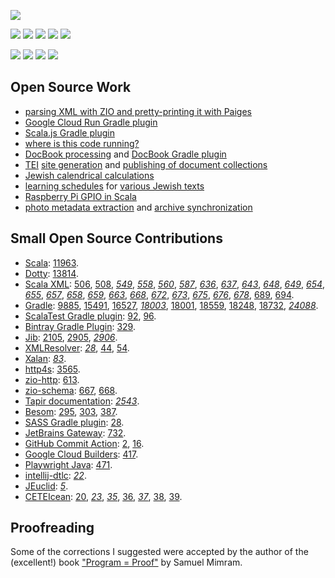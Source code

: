 [![](https://img.shields.io/badge/Bio-LinkedIn-informational?logo=LinkedIn&logoColor=blue)](https://www.linkedin.com/in/leoniddubinsky/)

[![](https://img.shields.io/badge/Code-Scala-critical?logo=Scala&logoColor=red)](https://www.scala-lang.org/)
[![](https://img.shields.io/badge/Framework-ZIO-important?logo=zio&logoColor=red)](https://www.scala-lang.org/)
[![](https://img.shields.io/badge/Build-Gradle-important?logo=Gradle)](https://gradle.org/)
[![](https://img.shields.io/badge/IDE-Intellij-important?logo=intellij-idea)](https://www.jetbrains.com/idea/)
[![](https://img.shields.io/badge/Code-Scala.js-important?logo=Scala&logoColor=red)](https://www.scala-js.org/)

[![](https://img.shields.io/badge/Deploy-Docker-informational?logo=Docker)](https://www.docker.com/)
[![](https://img.shields.io/badge/Cloud-GCP-informational?logo=google-cloud)](https://cloud.google.com/)
[![](https://img.shields.io/badge/OS-Linux-informational?logo=linux)](https://www.linux.org/)
[![](https://img.shields.io/badge/OS-Red_Hat-informational?logo=red-hat&logoColor=red)](https://getfedora.org/)

## Open Source Work ##

- [parsing XML with ZIO and pretty-printing it with Paiges](https://github.com/opentorah/opentorah/tree/master/core/src/main/scala/org/opentorah/xml)
- [Google Cloud Run Gradle plugin](https://github.com/dubinsky/cloud-run)
- [Scala.js Gradle plugin](https://github.com/dubinsky/scalajs-gradle)
- [where is this code running?](https://github.com/dubinsky/podval-run)
- [DocBook processing](https://github.com/opentorah/opentorah/tree/master/core/src/main/scala/org/opentorah/docbook)
  and [DocBook Gradle plugin](https://github.com/opentorah/opentorah/tree/master/docbook)
- [TEI](https://github.com/opentorah/opentorah/tree/master/core/src/main/scala/org/opentorah/tei)
  [site generation](https://github.com/opentorah/opentorah/tree/master/core/src/main/scala/org/opentorah/site) and
  [publishing of document collections](https://github.com/opentorah/opentorah/tree/master/collector)
- [Jewish calendrical calculations](https://github.com/opentorah/opentorah/tree/master/core/src/main/scala/org/opentorah/calendar)
- [learning schedules](https://github.com/opentorah/opentorah/tree/master/texts/src/main/scala/org/opentorah/schedule) for
  [various Jewish texts](https://github.com/opentorah/opentorah/tree/master/texts/src/main/scala/org/opentorah/texts)
- [Raspberry Pi GPIO in Scala](https://github.com/dubinsky/podval-iot)
- [photo metadata extraction](https://github.com/dubinsky/podval-imageio) and
  [archive synchronization](https://github.com/dubinsky/podval-photo-sync)

## Small Open Source Contributions ##

- [Scala](https://github.com/scala/bug/):
  [11963](https://github.com/scala/bug/issues/11963).
- [Dotty](https://github.com/lampepfl/dotty): [13814](https://github.com/lampepfl/dotty/issues/13814).
- [Scala XML](https://github.com/scala/scala-xml):
  [506](https://github.com/scala/scala-xml/issues/506),
  [508](https://github.com/scala/scala-xml/issues/508),
  _[549](https://github.com/scala/scala-xml/pull/549)_,
  _[558](https://github.com/scala/scala-xml/pull/558)_,
  _[560](https://github.com/scala/scala-xml/pull/560)_,
  _[587](https://github.com/scala/scala-xml/pull/587)_,
  _[636](https://github.com/scala/scala-xml/pull/636)_,
  _[637](https://github.com/scala/scala-xml/pull/637)_,
  _[643](https://github.com/scala/scala-xml/pull/643)_,
  _[648](https://github.com/scala/scala-xml/pull/648)_,
  _[649](https://github.com/scala/scala-xml/pull/649)_,
  _[654](https://github.com/scala/scala-xml/pull/654)_,
  _[655](https://github.com/scala/scala-xml/pull/655)_,
  _[657](https://github.com/scala/scala-xml/pull/657)_,
  _[658](https://github.com/scala/scala-xml/pull/658)_,
  _[659](https://github.com/scala/scala-xml/pull/659)_,
  _[663](https://github.com/scala/scala-xml/pull/663)_,
  _[668](https://github.com/scala/scala-xml/pull/668)_,
  _[672](https://github.com/scala/scala-xml/pull/672)_,
  _[673](https://github.com/scala/scala-xml/pull/673)_,
  _[675](https://github.com/scala/scala-xml/pull/675)_,
  _[676](https://github.com/scala/scala-xml/pull/676)_,
  _[678](https://github.com/scala/scala-xml/pull/678)_,
  [689](https://github.com/scala/scala-xml/issues/689),
  [694](https://github.com/scala/scala-xml/discussions/694).
- [Gradle](https://github.com/gradle/gradle):
  [9885](https://github.com/gradle/gradle/issues/9855),
  [15491](https://github.com/gradle/gradle/issues/15491#issuecomment-1003832976),
  [16527](https://github.com/gradle/gradle/issues/16527),
  _[18003](https://github.com/gradle/gradle/pull/18003)_,
  [18001](https://github.com/gradle/gradle/pull/18001#issuecomment-899107656),
  [18559](https://github.com/gradle/gradle/issues/18559),
  [18248](https://github.com/gradle/gradle/pull/18248#issuecomment-946284352),
  [18732](https://github.com/gradle/gradle/issues/18732),
  _[24088](https://github.com/gradle/gradle/pull/24088)_.
- [ScalaTest Gradle plugin](https://github.com/maiflai):
  [92](https://github.com/maiflai/gradle-scalatest/issues/92),
  [96](https://github.com/maiflai/gradle-scalatest/issues/96).
- [Bintray Gradle Plugin](https://github.com/bintray):
  [329](https://github.com/bintray/gradle-bintray-plugin/issues/329).
- [Jib](https://github.com/GoogleContainerTools/jib):
  [2105](https://github.com/GoogleContainerTools/jib/issues/2105),
  [2905](https://github.com/GoogleContainerTools/jib/issues/2905),
  _[2906](https://github.com/GoogleContainerTools/jib/pull/2906)_.
- [XMLResolver](https://github.com/ndw/xmlresolver):
  _[28](https://github.com/ndw/xmlresolver/pull/28)_,
  [44](https://github.com/xmlresolver/xmlresolver/issues/44),
  [54](https://github.com/xmlresolver/xmlresolver/issues/54).
- [Xalan](https://github.com/apache/xalan-java):
  _[83](https://github.com/apache/xalan-java/pull/83)_.
- [http4s](https://github.com/http4s/http4s):
  [3565](https://github.com/http4s/http4s/issues/3565).
- [zio-http](https://github.com/zio/zio-http):
  [613](https://github.com/zio/zio-http/issues/613).
- [zio-schema](https://github.com/zio/zio-schema):
  [667](https://github.com/zio/zio-schema/issues/667),
  [668](https://github.com/zio/zio-schema/issues/668).
- [Tapir documentation](https://tapir.softwaremill.com/en/latest/):
  _[2543](https://github.com/softwaremill/tapir/pull/2543)_.
- [Besom](https://virtuslab.github.io/besom/):
  [295](https://github.com/VirtusLab/besom/issues/295),
  [303](https://github.com/VirtusLab/besom/issues/303),
  [387](https://github.com/VirtusLab/besom/issues/387).
- [SASS Gradle plugin](https://github.com/EtienneMiret/sass-gradle-plugin):
  [28](https://github.com/EtienneMiret/sass-gradle-plugin/issues/28).
- [JetBrains Gateway](https://www.jetbrains.com/remote-development/gateway/):
  [732](https://youtrack.jetbrains.com/issue/GTW-732).
- [GitHub Commit Action](https://github.com/github-actions-x/commit):
  [2](https://github.com/github-actions-x/commit/issues/2),
  [16](https://github.com/github-actions-x/commit/issues/16).
- [Google Cloud Builders](https://github.com/GoogleCloudPlatform/cloud-builders):
  [417](https://github.com/GoogleCloudPlatform/cloud-builders/issues/417).
- [Playwright Java](https://github.com/microsoft/playwright-java):
  [471](https://github.com/microsoft/playwright-java/issues/471).  
- [intellij-dtlc](https://github.com/owo-lang/intellij-dtlc):
  _[22](https://github.com/owo-lang/intellij-dtlc/pull/22)_.
- [JEuclid](https://github.com/rototor/jeuclid):
 _[5](https://github.com/rototor/jeuclid/pull/5)_.
- [CETEIcean](https://github.com/TEIC/CETEIcean):
  [20](https://github.com/TEIC/CETEIcean/issues/20),
 _[23](https://github.com/TEIC/CETEIcean/pull/23)_,
 _[35](https://github.com/TEIC/CETEIcean/pull/35)_,
  [36](https://github.com/TEIC/CETEIcean/issues/36),
 _[37](https://github.com/TEIC/CETEIcean/pull/37)_,
  [38](https://github.com/TEIC/CETEIcean/issues/38),
  [39](https://github.com/TEIC/CETEIcean/issues/39).

## Proofreading ##

Some of the corrections I suggested were accepted by the author of the (excellent!) book
["Program = Proof"](https://www.lix.polytechnique.fr/Labo/Samuel.Mimram/teaching/INF551/course.pdf)
by Samuel Mimram.
